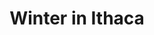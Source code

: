 ---
title: "Winter in Ithaca"
description: "Capturing the stark beauty of Cornell's campus during the winter months"
pubDatetime: 2024-02-15
tags: ["cornell", "winter", "campus"]
borderColor: "#e8f0f2"
location: "Ithaca, NY"
coverPhotoId: "mcgraw-tower-snow"
---